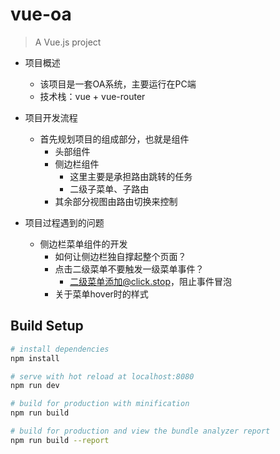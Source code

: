 # vue-oa

> A Vue.js project  

- 项目概述
  - 该项目是一套OA系统，主要运行在PC端
  - 技术栈：vue + vue-router

- 项目开发流程
  - 首先规划项目的组成部分，也就是组件
    - 头部组件
    - 侧边栏组件
      - 这里主要是承担路由跳转的任务
      - 二级子菜单、子路由
    - 其余部分视图由路由切换来控制

- 项目过程遇到的问题
  - 侧边栏菜单组件的开发
    - 如何让侧边栏独自撑起整个页面？
    - 点击二级菜单不要触发一级菜单事件？
      - 二级菜单添加@click.stop，阻止事件冒泡
    - 关于菜单hover时的样式


## Build Setup

``` bash
# install dependencies
npm install

# serve with hot reload at localhost:8080
npm run dev

# build for production with minification
npm run build

# build for production and view the bundle analyzer report
npm run build --report
```